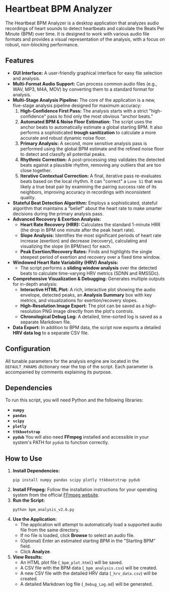 # Heartbeat BPM Analyzer
The Heartbeat BPM Analyzer is a desktop application that analyzes audio recordings of heart sounds to detect heartbeats and calculate the Beats Per Minute (BPM) over time. It is designed to work with various audio file formats and provides a visual representation of the analysis, with a focus on robust, non-blocking performance.
## Features
- **GUI Interface:** A user-friendly graphical interface for easy file selection and analysis.
- **Multi-Format Audio Support:** Can process common audio files (e.g., WAV, MP3, M4A, MOV) by converting them to a standard format for analysis.
- **Multi-Stage Analysis Pipeline:** The core of the application is a new, five-stage analysis pipeline designed for maximum accuracy:
    1. **High-Confidence First Pass:** The analysis starts with a strict "high-confidence" pass to find only the most obvious "anchor beats."
    2. **Automated BPM & Noise Floor Estimation:** The script uses the anchor beats to automatically estimate a global starting BPM. It also performs a sophisticated **trough sanitization** to calculate a more accurate and robust dynamic noise floor.
    3. **Primary Analysis:** A second, more sensitive analysis pass is performed using the global BPM estimate and the refined noise floor to detect and classify all potential peaks.
    4. **Rhythmic Correction:** A post-processing step validates the detected beats against a plausible rhythm, removing any outliers that are too close together.
    5. **Iterative Contextual Correction:** A final, iterative pass re-evaluates beats based on the local rhythm. It can "correct" a `Lone S1` that was likely a true beat pair by examining the pairing success rate of its neighbors, improving accuracy in recordings with inconsistent quality.
- **Stateful Beat Detection Algorithm:** Employs a sophisticated, stateful algorithm that maintains a "belief" about the heart rate to make smarter decisions during the primary analysis pass.
- **Advanced Recovery & Exertion Analysis:**
    - **Heart Rate Recovery (HRR):** Calculates the standard 1-minute HRR (the drop in BPM one minute after the peak heart rate).
    - **Slope Analysis:** Identifies the most significant periods of heart rate increase (exertion) and decrease (recovery), calculating and visualizing the slope (in BPM/sec) for each.
    - **Peak Exertion/Recovery Rates:** Finds and highlights the single steepest period of exertion and recovery over a fixed time window.
- **Windowed Heart Rate Variability (HRV) Analysis:**
    - The script performs a **sliding window analysis** over the detected beats to calculate time-varying HRV metrics (SDNN and RMSSDc).
- **Comprehensive Visualization & Debugging:** Generates multiple outputs for in-depth analysis:
    - **Interactive HTML Plot:** A rich, interactive plot showing the audio envelope, detected peaks, an **Analysis Summary** box with key metrics, and visualizations for exertion/recovery slopes.
    - **High-Resolution Image Export:** The plot can be saved as a high-resolution PNG image directly from the plot's controls.
    - **Chronological Debug Log:** A detailed, time-sorted log is saved as a separate Markdown file.
- **Data Export:** In addition to BPM data, the script now exports a detailed **HRV data log** to a separate CSV file.
## Configuration
All tunable parameters for the analysis engine are located in the `DEFAULT_PARAMS` dictionary near the top of the script. Each parameter is accompanied by comments explaining its purpose.
## Dependencies
To run this script, you will need Python and the following libraries:
- **`numpy`**
- **`pandas`**
- **`scipy`**
- **`plotly`**
- **`ttkbootstrap`**
- **`pydub`**
You will also need **FFmpeg** installed and accessible in your system's PATH for `pydub` to function correctly.
## How to Use
1. **Install Dependencies:**
    ```
    pip install numpy pandas scipy plotly ttkbootstrap pydub
    ```
2. **Install FFmpeg:** Follow the installation instructions for your operating system from the official [FFmpeg website](https://ffmpeg.org/download.html "null").
3. **Run the Script:**
    ```
    python bpm_analysis_v2.6.py
    ```
4. **Use the Application:**
    - The application will attempt to automatically load a supported audio file from the same directory.
    - If no file is loaded, click **Browse** to select an audio file.
    - (Optional) Enter an estimated starting BPM in the "Starting BPM" field.
    - Click **Analyze**.
5. **View Results:**
    - An HTML plot file (`_bpm_plot.html`) will be saved.
    - A CSV file with the BPM data (`_bpm_analysis.csv`) will be created.
    - A new CSV file with the detailed HRV data (`_hrv_data.csv`) will be created.
    - A detailed Markdown log file (`_Debug_Log.md`) will be generated.